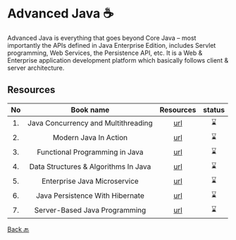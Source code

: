 # Advanced Java :coffee:
Advanced Java is everything that goes beyond Core Java – most importantly the APIs defined in Java Enterprise Edition, includes Servlet programming, Web Services, the Persistence API, etc. It is a Web & Enterprise application development platform which basically follows client & server architecture.

## Resources


|No|Book name|Resources|status|
|:-:|:------:|:-------:|:----:|
|1. | Java Concurrency and Multithreading| [url](https://github.com/Urunov/Interview-Preparation-WAY/tree/master/Books/Java/JavaAdvanced/JavaConcurrencyInPractice)|⌛|
|2. | Modern Java In Action| [url](https://github.com/Urunov/Interview-Preparation-WAY/tree/master/Books/Java/JavaAdvanced/ModernJavaInAction)|⌛|
|3. |Functional Programming in Java| [url](https://github.com/Urunov/Interview-Preparation-WAY/tree/master/Books/Java/JavaAdvanced/FunctinalProgrammingInJava)|⌛|
|4. |Data Structures & Algorithms In Java| [url](https://github.com/Urunov/Interview-Preparation-WAY/tree/master/Books/Java/JavaAdvanced/DataStructures%26AlgorithmsInJava)|⌛|
|5. |Enterprise Java Microservice| [url](https://github.com/Urunov/Interview-Preparation-WAY/tree/master/Books/Java/JavaAdvanced/EnterpriceJavaMicroservice)|⌛|
|6. |Java Persistence With Hibernate| [url](https://github.com/Urunov/Interview-Preparation-WAY/tree/master/Books/Java/JavaAdvanced/JavaPersistenceWithHibernate)|⌛|
|7. |Server-Based Java Programming| [url](https://github.com/Urunov/Interview-Preparation-WAY/tree/master/Books/Java/JavaAdvanced/Server-BasedJavaProgramming)|⌛|


[Back 🔙](https://github.com/Urunov/Interview-Preparation-WAY/tree/master/Books/Java)